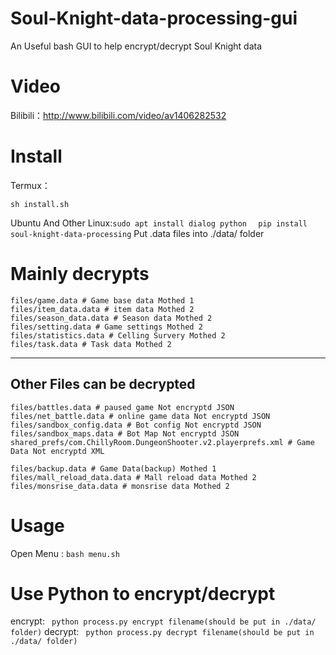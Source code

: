 # Soul-Knight-data-processing-gui
An Useful bash GUI to help encrypt/decrypt Soul Knight data
# Video
Bilibili：http://www.bilibili.com/video/av1406282532
# Install
Termux：
```
sh install.sh
```
Ubuntu And Other Linux:```sudo apt install dialog python  ```   ```pip install soul-knight-data-processing```
Put .data files into ./data/ folder

# Mainly decrypts
```
files/game.data # Game base data Mothed 1
files/item_data.data # item data Mothed 2
files/season_data.data # Season data Mothed 2
files/setting.data # Game settings Mothed 2
files/statistics.data # Celling Survery Mothed 2
files/task.data # Task data Mothed 2
```
---
Other Files can be decrypted
---

```
files/battles.data # paused game Not encryptd JSON
files/net_battle.data # online game data Not encryptd JSON
files/sandbox_config.data # Bot config Not encryptd JSON
files/sandbox_maps.data # Bot Map Not encryptd JSON
shared_prefs/com.ChillyRoom.DungeonShooter.v2.playerprefs.xml # Game Data Not encryptd XML

files/backup.data # Game Data(backup) Mothed 1
files/mall_reload_data.data # Mall reload data Mothed 2
files/monsrise_data.data # monsrise data Mothed 2
```
# Usage
Open Menu : ``` bash menu.sh ```

# Use Python to encrypt/decrypt
encrypt: ``` python process.py encrypt filename(should be put in ./data/ folder)```
decrypt: ``` python process.py decrypt filename(should be put in ./data/ folder)```
